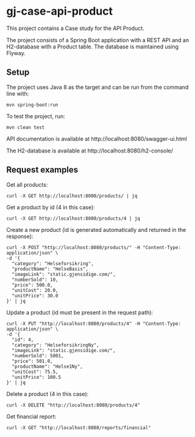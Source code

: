 # gj-case-api-product

This project contains a Case study for the API Product.

The project consists of a Spring Boot application with a REST API and an H2-database with
a Product table. The database is maintained using Flyway.

## Setup

The project uses Java 8 as the target and can be run from the command line with:

```
mvn spring-boot:run
```

To test the project, run:

```
mvn clean test
```

API documentation is available at http://localhost:8080/swagger-ui.html

The H2-database is available at http://localhost:8080/h2-console/

## Request examples

Get all products:

```
curl -X GET http://localhost:8080/products/ | jq
```

Get a product by id (4 in this case):

```
curl -X GET http://localhost:8080/products/4 | jq
```

Create a new product (id is generated automatically and returned in the response):

```
curl -X POST "http://localhost:8080/products/" -H "Content-Type: application/json" \
-d '{
  "category": "Helseforsikring",
  "productName": "HelseBasis",
  "imageLink": "static.gjensidige.com/",
  "numberSold": 10,
  "price": 500.0,
  "unitCost": 20.0,
  "unitPrice": 30.0
}' | jq
```

Update a product (id must be present in the request path):

```
curl -X PUT "http://localhost:8080/products/4" -H "Content-Type: application/json" \
-d '{
  "id": 4,
  "category": "HelseforsikringNy",
  "imageLink": "static.gjensidige.com/",
  "numberSold": 5001,
  "price": 501.0,
  "productName": "Helse1Ny",
  "unitCost": 75.5,
  "unitPrice": 100.5
}' | jq
```

Delete a product (4 in this case):

```
curl -X DELETE "http://localhost:8080/products/4"
```

Get financial report:

```
curl -X GET "http://localhost:8080/reports/financial"
```
